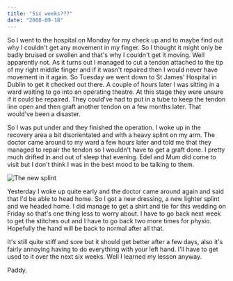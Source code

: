 ```yaml
---
title: "Six weeks???"
date: "2008-09-18"
---
```

So I went to the hospital on Monday for my check up and to maybe find out why I couldn't get any movement in my finger. So I thought it might only be badly bruised or swollen and that's why I couldn't get it moving. Well apparently not. As it turns out I managed to cut a tendon attached  to the tip of my right middle finger and if it wasn't repaired then I would never have movement in it again. So Tuesday we went down to St James' Hospital in Dublin to get it checked out there. A couple of hours later I was sitting in a ward waiting to go into an operating theatre. At this stage they were unsure if it could be repaired. They could've had to put in a tube to keep the tendon line open and then graft another tendon on a few months later. That would've been a disaster.

So I was put under and they finished the operation. I woke up in the recovery area a bit disorientated and with a heavy splint on my arm. The doctor came around to my ward a few hours later and told me that they managed to repair the tendon so I wouldn't have to get a graft done. I pretty much drifted in and out of sleep that evening. Edel and Mum did come to visit but I don't think I was in the best mood to be talking to them.

![The new splint](/images/P91800041.jpg "The new splint")

Yesterday I woke up quite early and the doctor came around again and said that I'd be able to head home. So I got a new dressing, a new lighter splint and we headed home. I did manage to get a shirt and tie for this wedding on Friday so that's one thing less to worry about. I have to go back next week to get the stitches out and I have to go back two more times for physio. Hopefully the hand will be back to normal after all that.

It's still quite stiff and sore but it should get better after a few days, also it's fairly annoying having to do everything with your left hand. I'll have to get used to it over the next six weeks. Well I learned my lesson anyway.

Paddy.